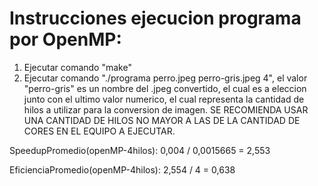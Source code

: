 # Instrucciones ejecucion programa por OpenMP:

1) Ejecutar comando "make"
2) Ejecutar comando "./programa perro.jpeg perro-gris.jpeg 4", el valor "perro-gris" es un nombre del .jpeg convertido, el cual es a eleccion junto con el ultimo valor numerico, el cual representa la cantidad de hilos a utilizar para la conversion de imagen. SE RECOMIENDA USAR UNA CANTIDAD DE HILOS NO MAYOR A LAS DE LA CANTIDAD DE CORES EN EL EQUIPO A EJECUTAR. 


SpeedupPromedio(openMP-4hilos): 0,004 / 0,0015665 = 2,553


EficienciaPromedio(openMP-4hilos): 2,554 / 4 = 0,638

